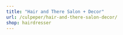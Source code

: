 ```yaml
---
title: "Hair and There Salon + Decor"
url: /culpeper/hair-and-there-salon-decor/
shop: hairdresser
---
```

